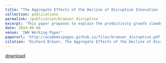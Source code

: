 ```yaml
---
title: "The Aggregate Effects of the Decline of Disruptive Innovation (JMP)"
collection: publications
permalink: /publication/braeuer_disruptive
excerpt: 'This paper proposes to explain the productivity growth slowdown with firms consciously preventing disruptive innovation. I build an endogenous growth model with incremental and disruptive inventions and an inventor labor market where firms poach disruptive inventors to protect established technologies. I calibrate this model to the global patent landscape in 1990 and show that it predicts 52% of the decline of disruptive innovation until 2010. I confirm critical assumptions with an event study: Disruptions increase future research productivity, hurt incumbent inventors and raise the probability of future disruption. Without disruption, technology classes trend further towards incrementalism. '
date: 2024-06-04
venue: 'IWH Working Paper'
paperurl: 'http://academicpages.github.io/files/braeuer_disruptive.pdf'
citation: 'Richard Bräuer, The Aggregate Effects of the Decline of Disruptive Innovation, IWH Working Paper, 2024'
---
```


[download](http://academicpages.github.io/files/braeuer_disruptive.pdf)